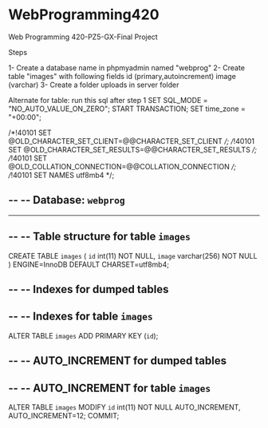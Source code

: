 # WebProgramming420
Web Programming 420-PZ5-GX-Final Project


Steps

1- Create a database name in phpmyadmin named "webprog"
2- Create table "images" with following fields
  id (primary,autoincrement)
  image (varchar)
3- Create a folder uploads in server folder

Alternate for table: run this sql after step 1
SET SQL_MODE = "NO_AUTO_VALUE_ON_ZERO";
START TRANSACTION;
SET time_zone = "+00:00";


/*!40101 SET @OLD_CHARACTER_SET_CLIENT=@@CHARACTER_SET_CLIENT */;
/*!40101 SET @OLD_CHARACTER_SET_RESULTS=@@CHARACTER_SET_RESULTS */;
/*!40101 SET @OLD_COLLATION_CONNECTION=@@COLLATION_CONNECTION */;
/*!40101 SET NAMES utf8mb4 */;

--
-- Database: `webprog`
--

-- --------------------------------------------------------

--
-- Table structure for table `images`
--

CREATE TABLE `images` (
  `id` int(11) NOT NULL,
  `image` varchar(256) NOT NULL
) ENGINE=InnoDB DEFAULT CHARSET=utf8mb4;

--
-- Indexes for dumped tables
--

--
-- Indexes for table `images`
--
ALTER TABLE `images`
  ADD PRIMARY KEY (`id`);

--
-- AUTO_INCREMENT for dumped tables
--

--
-- AUTO_INCREMENT for table `images`
--
ALTER TABLE `images`
  MODIFY `id` int(11) NOT NULL AUTO_INCREMENT, AUTO_INCREMENT=12;
COMMIT;
